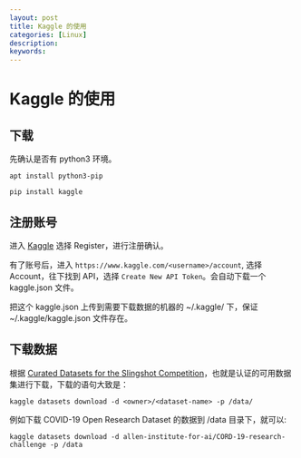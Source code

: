 ```yaml
---
layout: post
title: Kaggle 的使用
categories: [Linux]
description:
keywords: 
---
```


# Kaggle 的使用

## 下载

先确认是否有 python3 环境。

```
apt install python3-pip

pip install kaggle
```

## 注册账号

进入 [Kaggle](https://www.kaggle.com/) 选择 Register，进行注册确认。

有了账号后，进入 `https://www.kaggle.com/<username>/account`, 选择 Account，往下找到 API，选择 `Create New API Token`。会自动下载一个 kaggle.json 文件。

把这个 kaggle.json 上传到需要下载数据的机器的 ~/.kaggle/ 下，保证 ~/.kaggle/kaggle.json 文件存在。

## 下载数据

根据 [Curated Datasets for the Slingshot Competition](https://github.com/filecoin-project/slingshot/blob/master/datasets.md)，也就是认证的可用数据集进行下载，下载的语句大致是：

```
kaggle datasets download -d <owner>/<dataset-name> -p /data/
```

例如下载 COVID-19 Open Research Dataset 的数据到 /data 目录下，就可以:

```
kaggle datasets download -d allen-institute-for-ai/CORD-19-research-challenge -p /data
```
